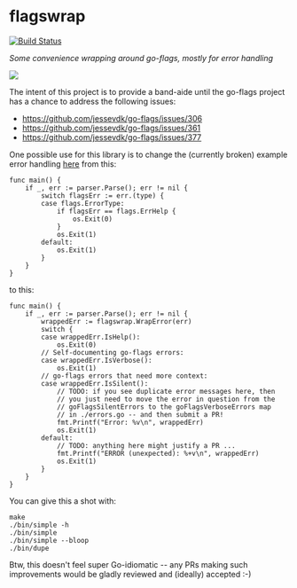 # flagswrap

[![Build Status][gh-actions-badge]][gh-actions]

*Some convenience wrapping around go-flags, mostly for error handling*

[![][logo]][logo-large]

The intent of this project is to provide a band-aide until the go-flags project has a chance to address the following issues:

* <https://github.com/jessevdk/go-flags/issues/306>
* <https://github.com/jessevdk/go-flags/issues/361>
* <https://github.com/jessevdk/go-flags/issues/377>

One possible use for this library is to change the (currently broken) example error handling [here](https://github.com/jessevdk/go-flags/blob/206428b03a5152306e043b5c0b7c7575c24afc61/examples/main.go) from this:

```golang
func main() {
    if _, err := parser.Parse(); err != nil {
        switch flagsErr := err.(type) {
        case flags.ErrorType:
            if flagsErr == flags.ErrHelp {
                os.Exit(0)
            }
            os.Exit(1)
        default:
            os.Exit(1)
        }
    }
}
```

to this:

```golang
func main() {
    if _, err := parser.Parse(); err != nil {
        wrappedErr := flagswrap.WrapError(err)
        switch {
        case wrappedErr.IsHelp():
            os.Exit(0)
        // Self-documenting go-flags errors:
        case wrappedErr.IsVerbose():
            os.Exit(1)
        // go-flags errors that need more context:
        case wrappedErr.IsSilent():
            // TODO: if you see duplicate error messages here, then
            // you just need to move the error in question from the
            // goFlagsSilentErrors to the goFlagsVerboseErrors map
            // in ./errors.go -- and then submit a PR!
            fmt.Printf("Error: %v\n", wrappedErr)
            os.Exit(1)
        default:
            // TODO: anything here might justify a PR ...
            fmt.Printf("ERROR (unexpected): %+v\n", wrappedErr)
            os.Exit(1)
        }
    }
}
```

You can give this a shot with:

```shell
make
./bin/simple -h
./bin/simple
./bin/simple --bloop
./bin/dupe
```

Btw, this doesn't feel super Go-idiomatic -- any PRs making such improvements would be gladly reviewed and (ideally) accepted :-)

[//]: ---Named-Links---

[logo]: assets/images/project-avatar-small.png
[logo-large]: assets/images/project-avatar.png
[github]: https://github.com/geomyidia/flagswrap
[gh-actions-badge]: https://github.com/geomyidia/flagswrap/workflows/ci%2Fcd/badge.svg
[gh-actions]: https://github.com/geomyidia/flagswrap/actions
